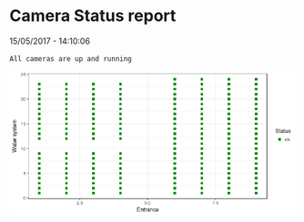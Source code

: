 Camera Status report
================
15/05/2017 - 14:10:06

    All cameras are up and running

![](camreport_files/figure-markdown_github/unnamed-chunk-2-1.png)
